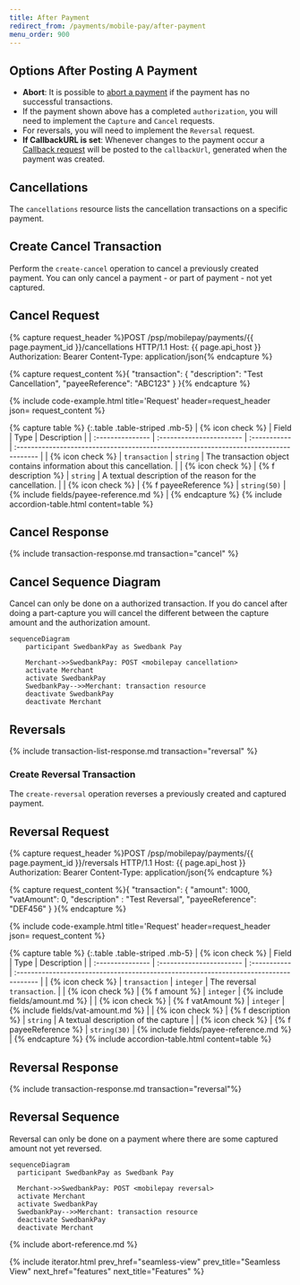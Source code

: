 ```yaml
---
title: After Payment
redirect_from: /payments/mobile-pay/after-payment
menu_order: 900
---
```


## Options After Posting A Payment

*   **Abort**: It is possible to [abort a payment][abort] if the payment has no
    successful transactions.
*   If the payment shown above has a completed `authorization`, you will need to
    implement the `Capture` and `Cancel` requests.
*   For reversals, you will need to implement the `Reversal` request.
*   **If CallbackURL is set**: Whenever changes to the payment occur a [Callback
    request][technical-reference-callback] will be posted to the `callbackUrl`,
    generated when the payment was created.

## Cancellations

The `cancellations` resource lists the cancellation transactions on a
specific payment.

## Create Cancel Transaction

Perform the `create-cancel` operation to cancel a previously created payment.
You can only cancel a payment - or part of payment - not yet captured.

## Cancel Request

{% capture request_header %}POST /psp/mobilepay/payments/{{ page.payment_id }}/cancellations HTTP/1.1
Host: {{ page.api_host }}
Authorization: Bearer <AccessToken>
Content-Type: application/json{% endcapture %}

{% capture request_content %}{
    "transaction": {
        "description": "Test Cancellation",
        "payeeReference": "ABC123"
    }
}{% endcapture %}

{% include code-example.html
    title='Request'
    header=request_header
    json= request_content
    %}

{% capture table %}
{:.table .table-striped .mb-5}
| {% icon check %}︎ | Field                    | Type         | Description                                                                           |
| :--------------- | :----------------------- | :----------- | :------------------------------------------------------------------------------------ |
| {% icon check %}︎ | `transaction`            | `string`     | The transaction object contains information about this cancellation.                  |
| {% icon check %}︎ | {% f description %}    | `string`     | A textual description of the reason for the cancellation.                             |
| {% icon check %}︎ | {% f payeeReference %} | `string(50)` | {% include fields/payee-reference.md %} |
{% endcapture %}
{% include accordion-table.html content=table %}

## Cancel Response

{% include transaction-response.md transaction="cancel" %}

## Cancel Sequence Diagram

Cancel can only be done on a authorized transaction.
If you do cancel after doing a part-capture you will cancel the different
between the capture amount and the authorization amount.

```mermaid
sequenceDiagram
    participant SwedbankPay as Swedbank Pay

    Merchant->>SwedbankPay: POST <mobilepay cancellation>
    activate Merchant
    activate SwedbankPay
    SwedbankPay-->>Merchant: transaction resource
    deactivate SwedbankPay
    deactivate Merchant
```

## Reversals

{% include transaction-list-response.md transaction="reversal" %}

### Create Reversal Transaction

The `create-reversal` operation reverses a previously created and
captured payment.

## Reversal Request

{% capture request_header %}POST /psp/mobilepay/payments/{{ page.payment_id }}/reversals HTTP/1.1
Host: {{ page.api_host }}
Authorization: Bearer <AccessToken>
Content-Type: application/json{% endcapture %}

{% capture request_content %}{
    "transaction": {
        "amount": 1000,
        "vatAmount": 0,
        "description" : "Test Reversal",
        "payeeReference": "DEF456"
    }
}{% endcapture %}

{% include code-example.html
    title='Request'
    header=request_header
    json= request_content
    %}

{% capture table %}
{:.table .table-striped .mb-5}
| {% icon check %}︎ | Field                    | Type         | Description                                                                           |
| :--------------- | :----------------------- | :----------- | :------------------------------------------------------------------------------------ |
| {% icon check %}︎ | `transaction`            | `integer`    | The reversal `transaction`.                                                           |
| {% icon check %}︎ | {% f amount %}         | `integer`    | {% include fields/amount.md %}                                             |
| {% icon check %}︎ | {% f vatAmount %}      | `integer`    | {% include fields/vat-amount.md %}                                          |
| {% icon check %}︎ | {% f description %}    | `string`     | A textual description of the capture                                                  |
| {% icon check %}︎ | {% f payeeReference %} | `string(30)` | {% include fields/payee-reference.md %} |
{% endcapture %}
{% include accordion-table.html content=table %}

## Reversal Response

{% include transaction-response.md transaction="reversal"%}

## Reversal Sequence

Reversal can only be done on a payment where there are some
captured amount not yet reversed.

```mermaid
sequenceDiagram
  participant SwedbankPay as Swedbank Pay

  Merchant->>SwedbankPay: POST <mobilepay reversal>
  activate Merchant
  activate SwedbankPay
  SwedbankPay-->>Merchant: transaction resource
  deactivate SwedbankPay
  deactivate Merchant
```

{% include abort-reference.md %}

{% include iterator.html prev_href="seamless-view"
                         prev_title="Seamless View"
                         next_href="features"
                         next_title="Features" %}

[abort]: /old-implementations/payment-instruments-v1/mobile-pay/after-payment#abort
[technical-reference-callback]: /old-implementations/payment-instruments-v1/mobile-pay/features/core/callback
